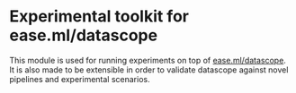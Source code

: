 # Experimental toolkit for ease.ml/datascope

This module is used for running experiments on top of [ease.ml/datascope](https://ease.ml/datascope). It is also
made to be extensible in order to validate datascope against novel pipelines and experimental scenarios.
